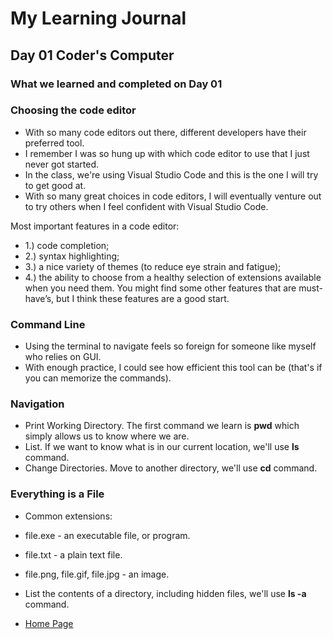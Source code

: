 # My Learning Journal

## Day 01 Coder's Computer

### What we learned and completed on Day 01

### Choosing the code editor

- With so many code editors out there, different developers have their preferred tool.
- I remember I was so hung up with which code editor to use that I just never got started.
- In the class, we're using Visual Studio Code and this is the one I will try to get good at.
- With so many great choices in code editors, I will eventually venture out to try others when I feel confident with Visual Studio Code.

Most important features in a code editor:

- 1.) code completion;
- 2.) syntax highlighting; 
- 3.) a nice variety of themes (to reduce eye strain and fatigue); 
- 4.) the ability to choose from a healthy selection of extensions available when you need them. You might find some other
features that are must-have’s, but I think these features are a good start.

### Command Line

- Using the terminal to navigate feels so foreign for someone like myself who relies on GUI.
- With enough practice, I could see how efficient this tool can be (that's if you can memorize the commands). 

### Navigation

- Print Working Directory. The first command we learn is **pwd** which simply allows us to know where we are.
- List. If we want to know what is in our current location, we'll use **ls** command.
- Change Directories. Move to another directory, we'll use **cd** command. 

### Everything is a File

- Common extensions:
- file.exe - an executable file, or program.
- file.txt - a plain text file.
- file.png, file.gif, file.jpg - an image.
- List the contents of a directory, including hidden files, we'll use **ls -a** command.

- [Home Page](https://kenney-yang.github.io/reading-notes/)
